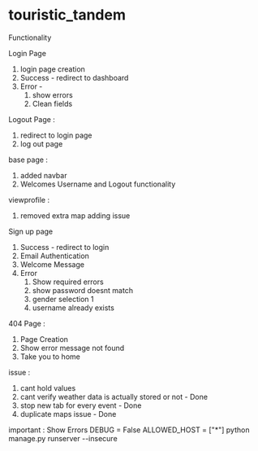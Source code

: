 # touristic_tandem

Functionality

Login Page
1. login page creation
2. Success - redirect to dashboard
3. Error - 
    1. show errors 
    2. Clean fields

Logout Page :
1. redirect to login page
2. log out page 

base page :
1. added navbar
2. Welcomes Username and Logout functionality

viewprofile : 
1. removed extra map adding issue

Sign up page
1. Success - redirect to login
2. Email Authentication
3. Welcome Message
4. Error
    1. Show required errors
    2. show password doesnt match
    3. gender selection 1
    4. username already exists

404 Page :
1. Page Creation 
2. Show error message not found
3. Take you to home

issue : 
1. cant hold values
2. cant verify weather data is actually stored or not - Done
3. stop new tab for every event - Done
4. duplicate maps issue - Done


important :
Show Errors
DEBUG = False
ALLOWED_HOST = ["*"]
python manage.py runserver --insecure
